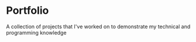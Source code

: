 # Portfolio
A collection of projects that I've worked on to demonstrate my technical and programming knowledge
